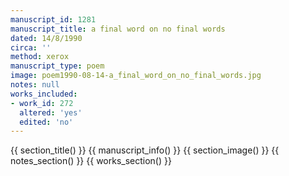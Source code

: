 ```yaml
---
manuscript_id: 1281
manuscript_title: a final word on no final words
dated: 14/8/1990
circa: ''
method: xerox
manuscript_type: poem
image: poem1990-08-14-a_final_word_on_no_final_words.jpg
notes: null
works_included:
- work_id: 272
  altered: 'yes'
  edited: 'no'
---
```


{{ section_title() }}
{{ manuscript_info() }}
{{ section_image() }}
{{ notes_section() }}
{{ works_section() }}
